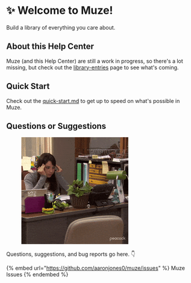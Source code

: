 # ✨ Welcome to Muze!

Build a library of everything you care about.

## About this Help Center

Muze (and this Help Center) are still a work in progress, so there's a lot missing, but check out the [library-entries](the-muze-library/library-entries/ "mention") page to see what's coming.

## Quick Start

Check out the [quick-start.md](the-muze-library/quick-start.md "mention") to get up to speed on what's possible in Muze.

## Questions or Suggestions

<figure><img src=".gitbook/assets/Image.gif" alt=""><figcaption></figcaption></figure>

Questions, suggestions, and bug reports go here. 👇

{% embed url="https://github.com/aaronjones0/muze/issues" %}
Muze Issues
{% endembed %}
